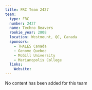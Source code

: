 ```yaml
---
title: FRC Team 2427
team:
  type: FRC
  number: 2427
  name: Techno Beavers
  rookie_year: 2008
  location: Westmount, QC, Canada
  sponsors:
    - THALES Canada
    - Genome Quebec
    - McGill University
    - Marianopolis College
  links:
    Website: 
---
```

No content has been added for this team
